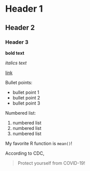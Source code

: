 # Header 1
## Header 2
### Header 3

**bold text**

_italics text_

[link](https://www.twitter.com)

Bullet points:
- bullet point 1
- bullet point 2
- bullet point 3

Numbered list:
1. numbered list
2. numbered list
3. numbered list


My favorite R function is `mean()`!

According to CDC, 
> Protect yourself from COVID-19!
